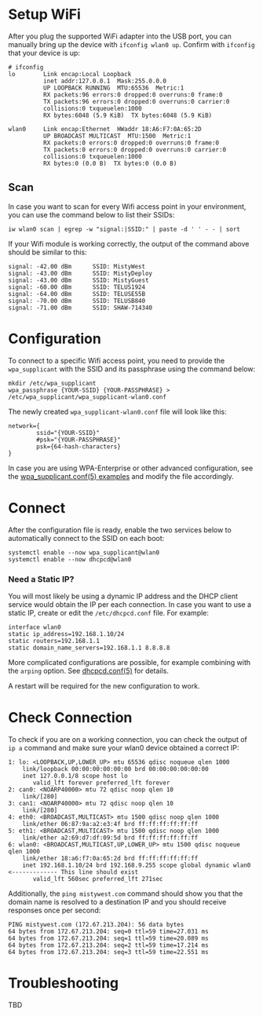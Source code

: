 # Setup WiFi

After you plug the supported WiFi adapter into the USB port, you can manually bring up the device with `ifconfig wlan0 up`. Confirm with `ifconfig` that your device is up:
```
# ifconfig
lo        Link encap:Local Loopback
          inet addr:127.0.0.1  Mask:255.0.0.0
          UP LOOPBACK RUNNING  MTU:65536  Metric:1
          RX packets:96 errors:0 dropped:0 overruns:0 frame:0
          TX packets:96 errors:0 dropped:0 overruns:0 carrier:0
          collisions:0 txqueuelen:1000
          RX bytes:6048 (5.9 KiB)  TX bytes:6048 (5.9 KiB)

wlan0     Link encap:Ethernet  HWaddr 18:A6:F7:0A:65:2D
          UP BROADCAST MULTICAST  MTU:1500  Metric:1
          RX packets:0 errors:0 dropped:0 overruns:0 frame:0
          TX packets:0 errors:0 dropped:0 overruns:0 carrier:0
          collisions:0 txqueuelen:1000
          RX bytes:0 (0.0 B)  TX bytes:0 (0.0 B)
```
## Scan

In case you want to scan for every Wifi access point in your environment, you can use the command below to list their SSIDs:

    iw wlan0 scan | egrep -w "signal:|SSID:" | paste -d ' ' - - | sort
      
If your Wifi module is working correctly, the output of the command above should be similar to this:

    signal: -42.00 dBm      SSID: MistyWest
    signal: -43.00 dBm      SSID: MistyDeploy
    signal: -43.00 dBm      SSID: MistyGuest
    signal: -60.00 dBm      SSID: TELUS1924
    signal: -64.00 dBm      SSID: TELUSE55B
    signal: -70.00 dBm      SSID: TELUSB840
    signal: -71.00 dBm      SSID: SHAW-714340

# Configuration

To connect to a specific Wifi access point, you need to provide the `wpa_supplicant` with the SSID and its passphrase using the command below:

    mkdir /etc/wpa_supplicant
    wpa_passphrase {YOUR-SSID} {YOUR-PASSPHRASE} > /etc/wpa_supplicant/wpa_supplicant-wlan0.conf
    
The newly created `wpa_supplicant-wlan0.conf` file will look like this:

    network={
            ssid="{YOUR-SSID}"
            #psk="{YOUR-PASSPHRASE}"
            psk={64-hash-characters}
    }
    
In case you are using WPA-Enterprise or other advanced configuration, see the [wpa_supplicant.conf(5) examples](https://man.archlinux.org/man/wpa_supplicant.conf.5) and modify the file accordingly.
    
# Connect

After the configuration file is ready, enable the two services below to automatically connect to the SSID on each boot:
    
    systemctl enable --now wpa_supplicant@wlan0
    systemctl enable --now dhcpcd@wlan0
    
### Need a Static IP?
You will most likely be using a dynamic IP address and the DHCP client service would obtain the IP per each connection. In case you want to use a static IP, create or edit the `/etc/dhcpcd.conf` file. For example:

    interface wlan0
    static ip_address=192.168.1.10/24	
    static routers=192.168.1.1
    static domain_name_servers=192.168.1.1 8.8.8.8
    
More complicated configurations are possible, for example combining with the `arping` option. See [dhcpcd.conf(5)](https://man.archlinux.org/man/dhcpcd.conf.5) for details.

A restart will be required for the new configuration to work.
    
# Check Connection

To check if you are on a working connection, you can check the output of `ip a` command and make sure your wlan0 device obtained a correct IP:

    1: lo: <LOOPBACK,UP,LOWER_UP> mtu 65536 qdisc noqueue qlen 1000
        link/loopback 00:00:00:00:00:00 brd 00:00:00:00:00:00
        inet 127.0.0.1/8 scope host lo
           valid_lft forever preferred_lft forever
    2: can0: <NOARP40000> mtu 72 qdisc noop qlen 10
        link/[280] 
    3: can1: <NOARP40000> mtu 72 qdisc noop qlen 10
        link/[280] 
    4: eth0: <BROADCAST,MULTICAST> mtu 1500 qdisc noop qlen 1000
        link/ether 06:87:9a:a2:e3:4f brd ff:ff:ff:ff:ff:ff
    5: eth1: <BROADCAST,MULTICAST> mtu 1500 qdisc noop qlen 1000
        link/ether a2:69:d7:df:09:5d brd ff:ff:ff:ff:ff:ff
    6: wlan0: <BROADCAST,MULTICAST,UP,LOWER_UP> mtu 1500 qdisc noqueue qlen 1000
        link/ether 18:a6:f7:0a:65:2d brd ff:ff:ff:ff:ff:ff
        inet 192.168.1.10/24 brd 192.168.9.255 scope global dynamic wlan0     <------------- This line should exist
           valid_lft 560sec preferred_lft 271sec

Additionally, the `ping mistywest.com` command should show you that the domain name is resolved to a destination IP and you should receive responses once per second:

    PING mistywest.com (172.67.213.204): 56 data bytes
    64 bytes from 172.67.213.204: seq=0 ttl=59 time=27.031 ms
    64 bytes from 172.67.213.204: seq=1 ttl=59 time=20.089 ms
    64 bytes from 172.67.213.204: seq=2 ttl=59 time=17.214 ms
    64 bytes from 172.67.213.204: seq=3 ttl=59 time=22.551 ms
    
# Troubleshooting

TBD
